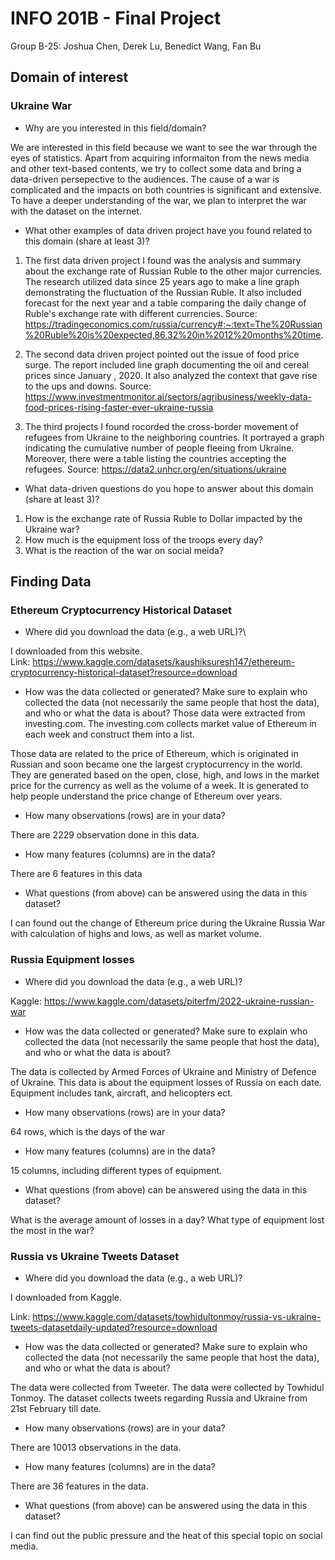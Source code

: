 # INFO 201B - Final Project
Group B-25: Joshua Chen, Derek Lu, Benedict Wang, Fan Bu

## Domain of interest
### Ukraine War
- Why are you interested in this field/domain?

We are interested in this field because we want to see the war through the eyes of statistics. Apart from acquiring informaiton from the news media and other
text-based contents, we try to collect some data and bring a data-driven persepective to the audiences. The cause of a war is complicated and the impacts on 
both countries is significant and extensive. To have a deeper understanding of the war, we plan to interpret the war with the dataset on the internet.

- What other examples of data driven project have you found related to this domain (share at least 3)?

1. The first data driven project I found was the analysis and summary about the exchange rate of Russian Ruble to the other major currencies.
The research utilized data since 25 years ago to make a line graph demonstrating the fluctuation of the Russian Ruble. It also included forecast for the next 
year and a table comparing the daily change of Ruble's exchange rate with different currencies.
Source: https://tradingeconomics.com/russia/currency#:~:text=The%20Russian%20Ruble%20is%20expected,86.32%20in%2012%20months%20time.

2. The second data driven project pointed out the issue of food price surge. The report included line graph documenting the oil and cereal prices since January
, 2020. It also analyzed the context that gave rise to the ups and downs.
Source: https://www.investmentmonitor.ai/sectors/agribusiness/weekly-data-food-prices-rising-faster-ever-ukraine-russia

3. The third projects I found rocorded the cross-border movement of refugees from Ukraine to the neighboring countries. It portrayed a graph indicating the 
cumulative number of people fleeing from Ukraine. Moreover, there were a table listing the countries accepting the refugees.
Source: https://data2.unhcr.org/en/situations/ukraine

- What data-driven questions do you hope to answer about this domain (share at least 3)?

1. How is the exchange rate of Russia Ruble to Dollar impacted by the Ukraine war?
2. How much is the equipment loss of the troops every day?
3. What is the reaction of the war on social meida?

## Finding Data
### Ethereum Cryptocurrency Historical Dataset

- Where did you download the data (e.g., a web URL)?\

I downloaded from this website.\
Link: https://www.kaggle.com/datasets/kaushiksuresh147/ethereum-cryptocurrency-historical-dataset?resource=download 

- How was the data collected or generated? Make sure to explain who collected the data (not necessarily the same people that host the data), and who or what the data is about?
Those data were extracted from investing.com. The investing.com collects market value of Ethereum in each week and construct them into a list.

Those data are related to the price of Ethereum, which is originated in Russian and soon became one the largest cryptocurrency in the world.
They are generated based on the open, close, high, and lows in the market price for the currency as well as the volume of a week. It is generated to help
people understand the price change of Ethereum over years. 

- How many observations (rows) are in your data?

There are 2229 observation done in this data. 

- How many features (columns) are in the data?

There are 6 features in this data

- What questions (from above) can be answered using the data in this dataset?

I can found out the change of Ethereum price during the Ukraine Russia War with calculation of highs and lows, as well as market volume. 

### Russia Equipment losses

- Where did you download the data (e.g., a web URL)?

Kaggle: https://www.kaggle.com/datasets/piterfm/2022-ukraine-russian-war

- How was the data collected or generated? Make sure to explain who collected the data (not necessarily the same people that host the data), and who or what the data is about?

The data is collected by Armed Forces of Ukraine and Ministry of Defence of Ukraine. This data is about the equipment losses of Russia on each date.
Equipment includes tank, aircraft, and helicopters ect.

- How many observations (rows) are in your data?

64 rows, which is the days of the war

- How many features (columns) are in the data?

15 columns, including different types of equipment.

- What questions (from above) can be answered using the data in this dataset?

What is the average amount of losses in a day?
What type of equipment lost the most in the war?

### Russia vs Ukraine Tweets Dataset

- Where did you download the data (e.g., a web URL)?

I downloaded from Kaggle. 

Link: https://www.kaggle.com/datasets/towhidultonmoy/russia-vs-ukraine-tweets-datasetdaily-updated?resource=download

- How was the data collected or generated? Make sure to explain who collected the data (not necessarily the same people that host the data), and who or what the data is about?

The data were collected from Tweeter. The data were collected by Towhidul Tonmoy. The dataset collects tweets regarding Russia and Ukraine from 21st February till date.

- How many observations (rows) are in your data?

There are 10013 observations in the data.

- How many features (columns) are in the data?

There are 36 features in the data.

- What questions (from above) can be answered using the data in this dataset?

I can find out the public pressure and the heat of this special topic on social media.
